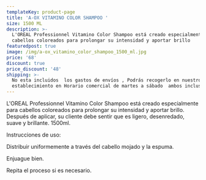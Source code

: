 ```yaml
---
templateKey: product-page
title: 'A-OX VITAMINO COLOR SHAMPOO '
size: 1500 ML
description: >-
  L'OREAL Professionnel Vitamino Color Shampoo está creado especialmente para
  cabellos coloreados para prolongar su intensidad y aportar brillo
featuredpost: true
image: /img/a-ox_vitamino_color_shampoo_1500_ml.jpg
price: '68'
discount: true
price_discount: '48'
shipping: >-
  No esta incluidos  los gastos de envíos , Podrás recogerlo en nuestro
  establecimiento en Horario comercial de martes a sábado  ambos inclusive
---
```

L'OREAL Professionnel Vitamino Color Shampoo está creado especialmente para cabellos coloreados para prolongar su intensidad y aportar brillo.  Después de aplicar, su cliente debe sentir que es ligero, desenredado, suave y brillante.  1500ml.

Instrucciones de uso:



Distribuir uniformemente a través del cabello mojado y la espuma.

Enjuague bien.

Repita el proceso si es necesario.
